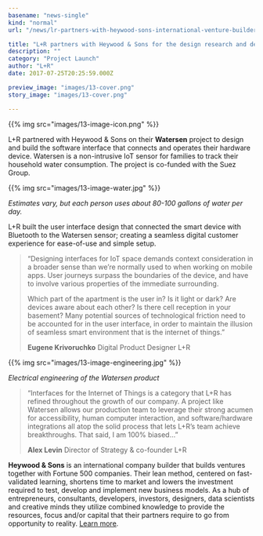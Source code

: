 ```yaml
---
basename: "news-single"
kind: "normal"
url: "/news/lr-partners-with-heywood-sons-international-venture-builder-with-iot-to-track-water-usage-in-the-home.html"

title: "L+R partners with Heywood & Sons for the design research and development of a smart device to track water usage in the home"
description: ""
category: "Project Launch"
author: "L+R"
date: 2017-07-25T20:25:59.000Z

preview_image: "images/13-cover.png"
story_image: "images/13-cover.png"

---
```


{{% img src="images/13-image-icon.png" %}}

L+R partnered with Heywood & Sons on their **Watersen** project to design and build the software interface that connects and operates their hardware device. Watersen is a non-intrusive IoT sensor for families to track their household water consumption. The project is co-funded with the Suez Group.

{{% img src="images/13-image-water.jpg" %}}

*Estimates vary, but each person uses about 80-100 gallons of water per day.*

L+R built the user interface design that connected the smart device with Bluetooth to the Watersen sensor; creating a seamless digital customer experience for ease-of-use and simple setup.

> “Designing interfaces for IoT space demands context consideration in a broader sense than we’re normally used to when working on mobile apps. User journeys surpass the boundaries of the device, and have to involve various properties of the immediate surrounding.
>
> Which part of the apartment is the user in? Is it light or dark? Are devices aware about each other? Is there cell reception in your basement? Many potential sources of technological friction need to be accounted for in the user interface, in order to maintain the illusion of seamless smart environment that is the internet of things.”
>
> **Eugene Krivoruchko**
> Digital Product Designer
> L+R

{{% img src="images/13-image-engineering.jpg" %}}

*Electrical engineering of the Watersen product*

> “Interfaces for the Internet of Things is a category that L+R has refined throughout the growth of our company. A project like Watersen allows our production team to leverage their strong acumen for accessibility, human computer interaction, and software/hardware integrations all atop the solid process that lets L+R’s team achieve breakthroughs. That said, I am 100% biased…”
>
> **Alex Levin**
> Director of Strategy & co-founder
> L+R

**Heywood & Sons** is an international company builder that builds ventures together with Fortune 500 companies. Their lean method, centered on fast-validated learning, shortens time to market and lowers the investment required to test, develop and implement new business models. As a hub of entrepreneurs, consultants, developers, investors, designers, data scientists and creative minds they utilize combined knowledge to provide the resources, focus and/or capital that their partners require to go from opportunity to reality. [Learn more](https://www.heywoodandsons.co/).
